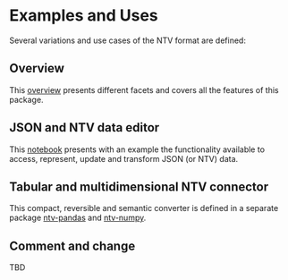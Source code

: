 # Examples and Uses

Several variations and use cases of the NTV format are defined:

## Overview

This [overview](https://nbviewer.org/github/loco-philippe/NTV/tree/main/example/overview.ipynb)
presents different facets and covers all the features of this package.

## JSON and NTV data editor

This [notebook](https://nbviewer.org/github/loco-philippe/NTV/tree/main/example/editor.ipynb) presents with an example the functionality available to access, represent, update and transform JSON (or NTV) data.

## Tabular and multidimensional NTV connector

This compact, reversible and semantic converter is defined in a separate package [ntv-pandas](https://nbviewer.org/github/loco-philippe/ntv-pandas/tree/main/example/) and [ntv-numpy](https://nbviewer.org/github/loco-philippe/ntv-numpy/tree/main/example/).

## Comment and change

TBD
